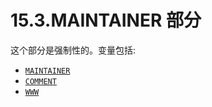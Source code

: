 # 15.3.MAINTAINER 部分

这个部分是强制性的。变量包括:

- [`MAINTAINER`](https://docs.freebsd.org/en/books/porters-handbook/makefiles/index.html#makefile-maintainer)
- [`COMMENT`](https://docs.freebsd.org/en/books/porters-handbook/makefiles/index.html#makefile-comment)
- [`WWW`](https://docs.freebsd.org/en/books/porters-handbook/makefiles/index.html#makefile-www)
